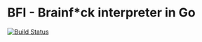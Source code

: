 # BFI - Brainf*ck interpreter in Go

[![Build Status](https://travis-ci.org/ibraimgm/bfi.svg?branch=master)](https://travis-ci.org/ibraimgm/bfi)
